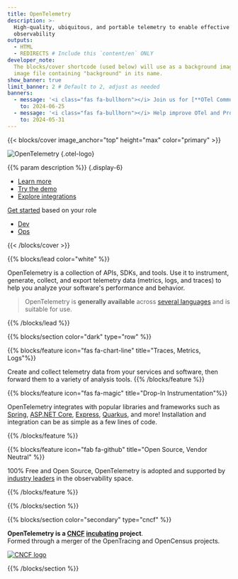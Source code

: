 ```yaml
---
title: OpenTelemetry
description: >-
  High-quality, ubiquitous, and portable telemetry to enable effective
  observability
outputs:
  - HTML
  - REDIRECTS # Include this `content/en` ONLY
developer_note:
  The blocks/cover shortcode (used below) will use as a background image any
  image file containing "background" in its name.
show_banner: true
limit_banner: 2 # Default to 2, adjust as needed
banners:
  - message: '<i class="fas fa-bullhorn"></i> Join us for [**OTel Community Day** on June 25th](https://events.linuxfoundation.org/open-telemetry-community-day/)!'
    to: 2024-06-25
  - message: '<i class="fas fa-bullhorn"></i> Help improve OTel and Prometheus interoperability: [complete our survey](https://forms.gle/bZAG9f7udoJsjZUG9) by May 31'
    to: 2024-05-31
---
```


<div class="d-none"><a rel="me" href="https://fosstodon.org/@opentelemetry"></a></div>

{{< blocks/cover image_anchor="top" height="max" color="primary" >}}

<!-- prettier-ignore -->
![OpenTelemetry](/img/logos/opentelemetry-horizontal-color.svg)
{.otel-logo}

<!-- prettier-ignore -->
{{% param description %}}
{.display-6}

<div class="l-primary-buttons mt-5">

- [Learn more](/docs/what-is-opentelemetry/)
- [Try the demo](/docs/demo/)
- [Explore integrations](/ecosystem/integrations)

</div>

<div class="h3 mt-4">
<a class="text-secondary" href="/docs/getting-started/">Get started</a> based on your role
</div>
<div class="l-get-started-buttons">

- [Dev](/docs/getting-started/dev/)
- [Ops](/docs/getting-started/ops/)

</div>
{{< /blocks/cover >}}

{{% blocks/lead color="white" %}}

OpenTelemetry is a collection of APIs, SDKs, and tools. Use it to instrument,
generate, collect, and export telemetry data (metrics, logs, and traces) to help
you analyze your software's performance and behavior.

> OpenTelemetry is **generally available** across
> [several languages](/docs/languages/) and is suitable for use.

{{% /blocks/lead %}}

{{% blocks/section color="dark" type="row" %}}

{{% blocks/feature icon="fas fa-chart-line" title="Traces, Metrics, Logs"%}}

Create and collect telemetry data from your services and software, then forward
them to a variety of analysis tools. {{% /blocks/feature %}}

{{% blocks/feature icon="fas fa-magic" title="Drop-In Instrumentation"%}}

OpenTelemetry integrates with popular libraries and frameworks such as
[Spring](https://spring.io),
[ASP.NET Core](https://docs.microsoft.com/aspnet/core),
[Express](https://expressjs.com), [Quarkus](https://quarkus.io), and more!
Installation and integration can be as simple as a few lines of code.

{{% /blocks/feature %}}

{{% blocks/feature icon="fab fa-github" title="Open Source, Vendor Neutral" %}}

100% Free and Open Source, OpenTelemetry is adopted and supported by
[industry leaders](/ecosystem/vendors/) in the observability space.

{{% /blocks/feature %}}

{{% /blocks/section %}}

{{% blocks/section color="secondary" type="cncf" %}}

**OpenTelemetry is a [CNCF][] [incubating][] project**.<br> Formed through a
merger of the OpenTracing and OpenCensus projects.

[![CNCF logo][]][cncf]

[cncf]: https://cncf.io
[cncf logo]: /img/logos/cncf-white.svg
[incubating]: https://www.cncf.io/projects/

{{% /blocks/section %}}
